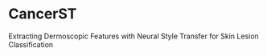 # CancerST
Extracting Dermoscopic Features with Neural Style Transfer for Skin Lesion Classification

